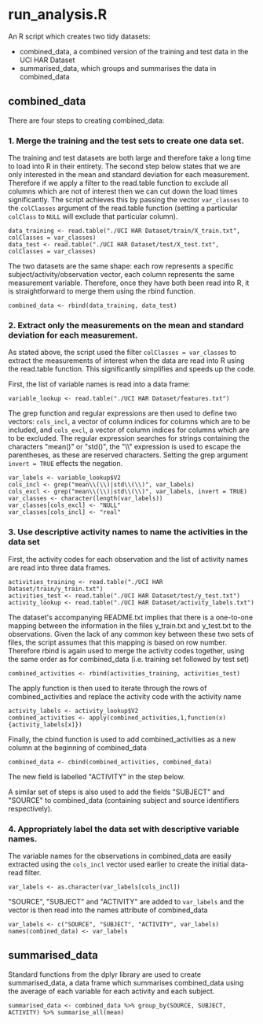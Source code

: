 # run_analysis.R

An R script which creates two tidy datasets:
* combined_data, a combined version of the training and test data in the UCI HAR Dataset
* summarised_data, which groups and summarises the data in combined_data

## combined_data

There are four steps to creating combined_data:

### 1. Merge the training and the test sets to create one data set.

The training and test datasets are both large and therefore take a long time to load into R in their entirety. The second step below states that we are only interested in the mean and standard deviation for each measurement. Therefore if we apply a filter to the read.table function to exclude all columns which are not of interest then we can cut down the load times significantly. The script achieves this by passing the vector `var_classes` to the `colClasses` argument of the read.table function (setting a particular `colClass` to `NULL` will exclude that particular column).

```
data_training <- read.table("./UCI HAR Dataset/train/X_train.txt", colClasses = var_classes)
data_test <- read.table("./UCI HAR Dataset/test/X_test.txt", colClasses = var_classes)
```

The two datasets are the same shape: each row represents a specific subject/activity/observation vector, each column represents the same measurement variable. Therefore, once they have both been read into R, it is straightforward to merge them using the rbind function.

```combined_data <- rbind(data_training, data_test)```

### 2. Extract only the measurements on the mean and standard deviation for each measurement.

As stated above, the script used the filter `colClasses = var_classes` to extract the measurements of interest when the data are read into R using the read.table function. This significantly simplifies and speeds up the code. 

First, the list of variable names is read into a data frame:

```variable_lookup <- read.table("./UCI HAR Dataset/features.txt")```

The grep function and regular expressions are then used to define two vectors: `cols_incl`, a vector of column indices for columns which are to be included, and `cols_excl`, a vector of column indices for columns which are to be excluded. The regular expression searches for strings containing the characters "mean()" or "std()", the "\\\\" expression is used to escape the parentheses, as these are reserved characters. Setting the grep argument `invert = TRUE` effects the negation.

```
var_labels <- variable_lookup$V2
cols_incl <- grep("mean\\(\\)|std\\(\\)", var_labels)
cols_excl <- grep("mean\\(\\)|std\\(\\)", var_labels, invert = TRUE)
var_classes <- character(length(var_labels))
var_classes[cols_excl] <- "NULL"
var_classes[cols_incl] <- "real"
```

### 3. Use descriptive activity names to name the activities in the data set

First, the activity codes for each observation and the list of activity names are read into three data frames. 

```
activities_training <- read.table("./UCI HAR Dataset/train/y_train.txt")
activities_test <- read.table("./UCI HAR Dataset/test/y_test.txt")
activity_lookup <- read.table("./UCI HAR Dataset/activity_labels.txt")
```

The dataset's accompanying README.txt implies that there is a one-to-one mapping between the information in the files y_train.txt and y_test.txt to the observations. Given the lack of any common key between these two sets of files, the script assumes that this mapping is based on row number. Therefore rbind is again used to merge the activity codes together, using the same order as for combined_data (i.e. training set followed by test set) 

```combined_activities <- rbind(activities_training, activities_test)```

The apply function is then used to iterate through the rows of combined_activities and replace the activity code with the activity name

```
activity_labels <- activity_lookup$V2
combined_activities <- apply(combined_activities,1,function(x){activity_labels[x]})
```

Finally, the cbind function is used to add combined_activities as a new column at the beginning of combined_data

```combined_data <- cbind(combined_activities, combined_data)```

The new field is labelled "ACTIVITY" in the step below.

A similar set of steps is also used to add the fields "SUBJECT" and "SOURCE" to combined_data (containing subject and source identifiers respectively).

### 4. Appropriately label the data set with descriptive variable names.

The variable names for the observations in combined_data are easily extracted using the `cols_incl` vector used earlier to create the initial data-read filter.

```var_labels <- as.character(var_labels[cols_incl])```

"SOURCE", "SUBJECT" and "ACTIVITY" are added to `var_labels` and the vector is then read into the names attribute of combined_data 

```
var_labels <- c("SOURCE", "SUBJECT", "ACTIVITY", var_labels)
names(combined_data) <- var_labels
```

## summarised_data

Standard functions from the dplyr library are used to create summarised_data, a data frame which summarises combined_data using the average of each variable for each activity and each subject.

```library(dplyr)
summarised_data <- combined_data %>% group_by(SOURCE, SUBJECT, ACTIVITY) %>% summarise_all(mean)
```
